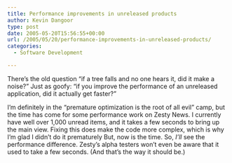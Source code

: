 ```yaml
---
title: Performance improvements in unreleased products
author: Kevin Dangoor
type: post
date: 2005-05-20T15:56:55+00:00
url: /2005/05/20/performance-improvements-in-unreleased-products/
categories:
  - Software Development

---
```

There&#8217;s the old question &#8220;if a tree falls and no one hears it, did it make a noise?&#8221; Just as goofy: &#8220;if you improve the performance of an unreleased application, did it actually get faster?&#8221;

I&#8217;m definitely in the &#8220;premature optimization is the root of all evil&#8221; camp, but the time has come for some performance work on Zesty News. I currently have well over 1,000 unread items, and it takes a few seconds to bring up the main view. Fixing this does make the code more complex, which is why I&#8217;m glad I didn&#8217;t do it prematurely But, now is the time. So, _I&#8217;ll_ see the performance difference. Zesty&#8217;s alpha testers won&#8217;t even be aware that it used to take a few seconds. (And that&#8217;s the way it should be.)